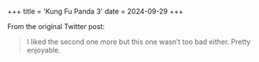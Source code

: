 +++
title = 'Kung Fu Panda 3'
date = 2024-09-29
+++

From the original Twitter post:

> I liked the second one more but this one wasn’t too bad either. Pretty enjoyable.